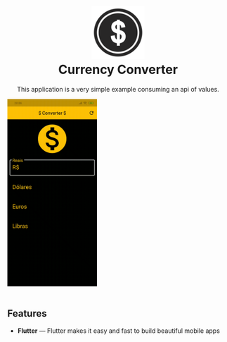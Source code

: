 <h1 align="center">
  <img src="currency.png" alt="Currency Converter" width="120">
<br>
Currency Converter
</h1>

<p align="center">This application is a very simple example consuming an api of values.</p>

<div>
  <img src="presentation.gif" alt="demo" height="425">
</div>

<br/>

## Features

- **Flutter** — Flutter makes it easy and fast to build beautiful mobile apps
